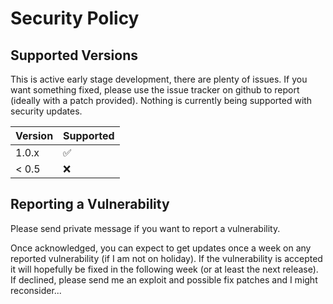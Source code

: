 # Security Policy

## Supported Versions

This is active early stage development, there are plenty of issues.
If you want something fixed, please use the issue tracker on github to report (ideally with a patch provided).
Nothing is currently being supported with security updates.

| Version | Supported          |
| ------- | ------------------ |
| 1.0.x   | :white_check_mark: |
| < 0.5   | :x:                |

## Reporting a Vulnerability

Please send private message if you want to report a vulnerability.

Once acknowledged, you can expect to get updates once a week on any reported vulnerability (if I am not on holiday).
If the vulnerability is accepted it will hopefully be fixed in the following week (or at least the next release). 
If declined, please send me an exploit and possible fix patches and I might reconsider...
